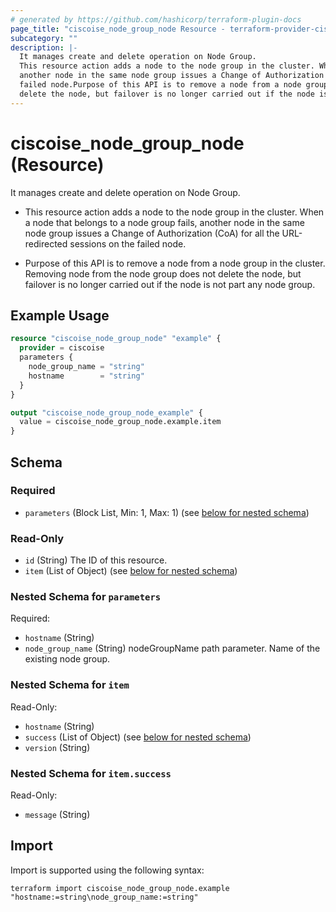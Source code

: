 ```yaml
---
# generated by https://github.com/hashicorp/terraform-plugin-docs
page_title: "ciscoise_node_group_node Resource - terraform-provider-ciscoise"
subcategory: ""
description: |-
  It manages create and delete operation on Node Group.
  This resource action adds a node to the node group in the cluster. When a node that belongs to a node group fails,
  another node in the same node group issues a Change of Authorization (CoA) for all the URL-redirected sessions on the
  failed node.Purpose of this API is to remove a node from a node group in the cluster. Removing node from the node group does not
  delete the node, but failover is no longer carried out if the node is not part any node group.
---
```


# ciscoise_node_group_node (Resource)

It manages create and delete operation on Node Group.

- This resource action adds a node to the node group in the cluster. When a node that belongs to a node group fails,
another node in the same node group issues a Change of Authorization (CoA) for all the URL-redirected sessions on the
failed node.

- Purpose of this API is to remove a node from a node group in the cluster. Removing node from the node group does not
delete the node, but failover is no longer carried out if the node is not part any node group.

## Example Usage

```terraform
resource "ciscoise_node_group_node" "example" {
  provider = ciscoise
  parameters {
    node_group_name = "string"
    hostname        = "string"
  }
}

output "ciscoise_node_group_node_example" {
  value = ciscoise_node_group_node.example.item
}
```

<!-- schema generated by tfplugindocs -->
## Schema

### Required

- `parameters` (Block List, Min: 1, Max: 1) (see [below for nested schema](#nestedblock--parameters))

### Read-Only

- `id` (String) The ID of this resource.
- `item` (List of Object) (see [below for nested schema](#nestedatt--item))

<a id="nestedblock--parameters"></a>
### Nested Schema for `parameters`

Required:

- `hostname` (String)
- `node_group_name` (String) nodeGroupName path parameter. Name of the existing node group.


<a id="nestedatt--item"></a>
### Nested Schema for `item`

Read-Only:

- `hostname` (String)
- `success` (List of Object) (see [below for nested schema](#nestedobjatt--item--success))
- `version` (String)

<a id="nestedobjatt--item--success"></a>
### Nested Schema for `item.success`

Read-Only:

- `message` (String)

## Import

Import is supported using the following syntax:

```shell
terraform import ciscoise_node_group_node.example "hostname:=string\node_group_name:=string"
```
